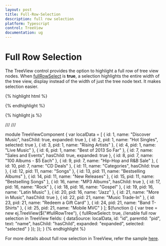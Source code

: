 ```yaml
---
layout: post
title: Full-Row-Selection
description: full row selection
platform: Typescript
control: TreeView
documentation: ug
---
```


# Full Row Selection

The TreeView control provides the option to highlight a full row of tree view nodes. When [fullRowSelect](https://help.syncfusion.com/api/js/ejtreeview#members:fullrowselect) is **true**, a selection highlights the entire width of the tree view, display instead of the width of just the tree node text. It makes selection easier.

{% highlight html %}

<!--create the TreeView wrapper-->

<div id="fullRowTree"></div>

{% endhighlight %}

{% highlight js %}

/// <reference path="tsfiles/jquery.d.ts" />
/// <reference path="tsfiles/ej.web.all.d.ts" />

module TreeViewComponent {
var localData = [
    { id: 1, name: "Discover Music", hasChild: true, expanded: true },
    { id: 2, pid: 1, name: "Hot Singles", selected: true },
    { id: 3, pid: 1, name: "Rising Artists" },
    { id: 4, pid: 1, name: "Live Music" },
    { id: 6, pid: 1, name: "Best of 2013 So Far" },
    { id: 7, name: "Sales and Events", hasChild: true, expanded: true },
    { id: 8, pid: 7, name: "100 Albums - $5 Each" },
    { id: 9, pid: 7, name: "Hip-Hop and R&B Sale" },
    { id: 10, pid: 7, name: "CD Deals" },
    { id: 11, name: "Categories", hasChild: true },
    { id: 12, pid: 11, name: "Songs" },
    { id: 13, pid: 11, name: "Bestselling Albums" },
    { id: 14, pid: 11, name: "New Releases" },
    { id: 15, pid: 11, name: "Bestselling Songs" },
    { id: 16, name: "MP3 Albums", hasChild: true },
    { id: 17, pid: 16, name: "Rock" },
    { id: 18, pid: 16, name: "Gospel" },
    { id: 19, pid: 16, name: "Latin Music" },
    { id: 20, pid: 16, name: "Jazz" },
    { id: 21, name: "More in Music", hasChild: true },
    { id: 22, pid: 21, name: "Music Trade-In" },
    { id: 23, pid: 21, name: "Redeem a Gift Card" },
    { id: 24, pid: 21, name: "Band T-Shirts" },
    { id: 25, pid: 21, name: "Mobile MVC" }
];
    $(function () {
        var tree = new ej.TreeView($("#fullRowTree"), {
        fullRowSelect: true, //enable full row selection in TreeView
        fields: {
            dataSource: localData, id: "id", parentId: "pid", text: "name",
            hasChild: "hasChild", expanded: "expanded", selected: "selected"
        }
     });
  });
}
{% endhighlight %}

For more details about full row selection in TreeView, refer the sample [here](http://js.syncfusion.com/demos/web/#!/bootstrap/treeview/fullrowselect).